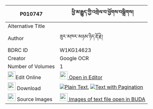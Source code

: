 |P010747|ཕྱི་མ་རྒྱུད་ཀྱི་འགྲེལ་བ་ཕྱོགས་བསྒྲིགས། 
| --- | --- 
|Alternative Title |
|Author| ཟུར་མཁར་མཉམ་ཉིད་རྡོ་རྗེ།
|BDRC ID | W1KG14623
|Creator | Google OCR
|Number of Volumes| 1
|<img width="25" src="https://img.icons8.com/color/25/000000/edit-property.png">Edit Online| [<img width="25" src="https://avatars.githubusercontent.com/u/45091458?s=200&v=4"> Open in Editor](http://editor.openpecha.org/P010747)
|<img width="25" src="https://img.icons8.com/fluent/48/000000/download-2.png"/>  Download | [![](https://img.icons8.com/color/20/000000/txt.png)Plain Text](https://github.com/Openpecha/P010747/releases/download/v1/chima_gyu_kyi_drelwa_chok_drik_plain_P010747.zip), [![](https://img.icons8.com/color/20/000000/txt.png)Text with Pagination](https://github.com/Openpecha/P010747/releases/download/v1/chima_gyu_kyi_drelwa_chok_drik_pages_P010747.zip)
|<img width="25" src="https://img.icons8.com/plasticine/100/000000/pictures-folder.png"/>  Source Images | [<img width="25" src="https://library.bdrc.io/icons/BUDA-small.svg"> Images of text file open in BUDA](https://library.bdrc.io/show/bdr:W1KG14623)